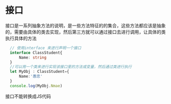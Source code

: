 # 接口
 接口是一系列抽象方法的说明，是一些方法特征的的集合，这些方法都应该是抽象的，需要由具体的类去实现，然后第三方就可以通过接口去进行调用，让具体的类执行具体的方法
```typescript
  // 使用interface 来进行声明一个接口
  interface ClassStudent{
      Name: string
  }
  //可以用一个类来进行实现该接口里的方法或变量，然后通过类进行执行
  let MyObj : ClassStudent={
      Name:'愚忠'
  }
  console.log(MyObj.Nmae)
```
接口不能转换成JS代码
